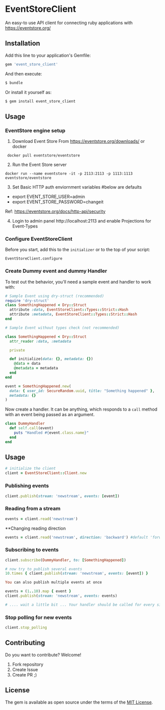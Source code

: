 # EventStoreClient

An easy-to use API client for connecting ruby applications with https://eventstore.org/

## Installation
Add this line to your application's Gemfile:

```ruby
gem 'event_store_client'
```

And then execute:
```bash
$ bundle
```

Or install it yourself as:
```bash
$ gem install event_store_client
```

## Usage

### EventStore engine setup

1. Download Event Store From https://eventstore.org/downloads/ or docker

` docker pull eventstore/eventstore`

2. Run the Event Store server

`docker run --name eventstore -it -p 2113:2113 -p 1113:1113 eventstore/eventstore`

3. Set Basic HTTP auth enviornment variables #below are defaults
  - export EVENT_STORE_USER=admin
  - export EVENT_STORE_PASSWORD=changeit

Ref: https://eventstore.org/docs/http-api/security

4. Login to admin panel http://localhost:2113 and enable Projections for Event-Types

### Configure EventStoreClient

Before you start, add this to the `initializer` or to the top of your script:

`EventStoreClient.configure`

### Create Dummy event and dummy Handler

To test out the behavior, you'll need a sample event and handler to work with:

```ruby
# Sample Event using dry-struct (recommended)
require 'dry-struct'
class SomethingHappened < Dry::Struct
  attribute :data, EventStoreClient::Types::Strict::Hash
  attribute :metadata, EventStoreClient::Types::Strict::Hash
end

# Sample Event without types check (not recommended)

class SomethingHappened < Dry::Struct
  attr_reader :data, :metadata

  private

  def initialize(data: {}, metadata: {})
    @data = data
    @metadata = metadata
  end
end

event = SomethingHappened.new(
  data: { user_id: SecureRandom.uuid, title: "Something happened" },
  metadata: {}
)
```

Now create a handler. It can be anything, which responds to a `call` method
with an event being passed as an argument.

```ruby
class DummyHandler
  def self.call(event)
    puts "Handled #{event.class.name}"
  end
end
```
## Usage

```ruby
# initialize the client
client = EventStoreClient::Client.new
```

### Publishing events

```ruby
client.publish(stream: 'newstream', events: [event])
```

### Reading from a stream

```ruby
events = client.read('newstream')
```

**Changing reading direction

```ruby
events = client.read('newstream', direction: 'backward') #default 'forward'
```

### Subscribing to events

```ruby
client.subscribe(DummyHandler, to: [SomethingHappened])

# now try to publish several events
10.times { client.publish(stream: 'newstream', events: [event]) }

You can also publish multiple events at once

events = (1..10).map { event }
client.publish(stream: 'newstream', events: events)

# .... wait a little bit ... Your handler should be called for every single event you publish
```

### Stop polling for new events

```ruby
client.stop_polling
```

## Contributing

Do you want to contribute? Welcome!

1. Fork repository
2. Create Issue
3. Create PR ;)

## License

The gem is available as open source under the terms of the [MIT License](http://opensource.org/licenses/MIT).
